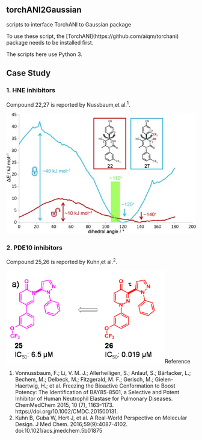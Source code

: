 <h2>torchANI2Gaussian</h2>
<p>scripts to interface TorchANI to Gaussian package</p>

<p>To use these script, the [TorchANI](https://github.com/aiqm/torchani) package needs to be installed first.</p> 

<p>The scripts here use Python 3.</p> 

<h2>Case Study</h2>
<h3>1. HNE inhibitors</h3>
<p>Compound 22,27 is reported by Nussbaum,et al.<sup>1</sup>.</p>
<img src="https://github.com/gkxiao/torchANI2Gaussian/blob/main/hne_inhibitors.jpg">
<p></p>
<h3>2. PDE10 inhibitors</h3>
<p>Compound 25,26 is reported by Kuhn,et al.<sup>2</sup>.</p>
<img src="https://github.com/gkxiao/torchANI2Gaussian/blob/main/PDE10_inhibitors.png")

<h2>Reference</h2>
<ol>
  <li>Vonnussbaum, F.; Li, V. M. J.; Allerheiligen, S.; Anlauf, S.; Bärfacker, L.; Bechem, M.; Delbeck, M.; Fitzgerald, M. F.; Gerisch, M.; Gielen-Haertwig, H.; et al. Freezing the Bioactive Conformation to Boost Potency: The Identification of BAY85-8501, a Selective and Potent Inhibitor of Human Neutrophil Elastase for Pulmonary Diseases. ChemMedChem 2015, 10 (7), 1163–1173. https://doi.org/10.1002/CMDC.201500131.</li>
  <li>Kuhn B, Guba W, Hert J, et al. A Real-World Perspective on Molecular Design. J Med Chem. 2016;59(9):4087-4102. doi:10.1021/acs.jmedchem.5b01875</li>
</ol>
